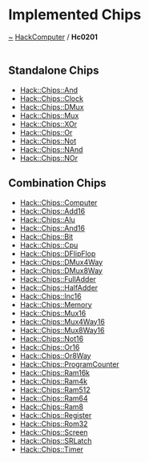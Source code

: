 <a id="implemented-chips"></a>
<h1>Implemented Chips</h1>
<a id="a01578"></a>
<a href="https://github.com/CharlesCarley/HackComputer#~">~</a>
<a href="index.md#index">HackComputer</a>
<span class="inline-text">/</span>
<span class="bold-text"><b>Hc0201</b></span>
<br/>
<br/>
<a id="a01578_1hc0201standalone"></a>
<a id="standalone-chips"></a>
<h2>Standalone Chips</h2>
<ul>
<li><a href="a00974.md#and">Hack::Chips::And</a>
</li>
<li><a href="a01006.md#clock">Hack::Chips::Clock</a>
</li>
<li><a href="a01030.md#dmux">Hack::Chips::DMux</a>
</li>
<li><a href="a01062.md#mux">Hack::Chips::Mux</a>
</li>
<li><a href="a01142.md#xor">Hack::Chips::XOr</a>
</li>
<li><a href="a01094.md#or">Hack::Chips::Or</a>
</li>
<li><a href="a01086.md#not">Hack::Chips::Not</a>
</li>
<li><a href="a01078.md#nand">Hack::Chips::NAnd</a>
</li>
<li><a href="a01082.md#nor">Hack::Chips::NOr</a>
</li>
</ul>
<a id="a01578_1hc0201combination"></a>
<a id="combination-chips"></a>
<h2>Combination Chips</h2>
<ul>
<li><a href="a01014.md#computer">Hack::Chips::Computer</a>
</li>
<li><a href="a00966.md#add16">Hack::Chips::Add16</a>
</li>
<li><a href="a00970.md#alu">Hack::Chips::Alu</a>
</li>
<li><a href="a00978.md#and16">Hack::Chips::And16</a>
</li>
<li><a href="a00982.md#bit">Hack::Chips::Bit</a>
</li>
<li><a href="a01018.md#cpu">Hack::Chips::Cpu</a>
</li>
<li><a href="a01026.md#dflipflop">Hack::Chips::DFlipFlop</a>
</li>
<li><a href="a01034.md#dmux4way">Hack::Chips::DMux4Way</a>
</li>
<li><a href="a01038.md#dmux8way">Hack::Chips::DMux8Way</a>
</li>
<li><a href="a01042.md#fulladder">Hack::Chips::FullAdder</a>
</li>
<li><a href="a01046.md#halfadder">Hack::Chips::HalfAdder</a>
</li>
<li><a href="a01054.md#inc16">Hack::Chips::Inc16</a>
</li>
<li><a href="a01058.md#memory">Hack::Chips::Memory</a>
</li>
<li><a href="a01066.md#mux16">Hack::Chips::Mux16</a>
</li>
<li><a href="a01070.md#mux4way16">Hack::Chips::Mux4Way16</a>
</li>
<li><a href="a01074.md#mux8way16">Hack::Chips::Mux8Way16</a>
</li>
<li><a href="a01090.md#not16">Hack::Chips::Not16</a>
</li>
<li><a href="a01098.md#or16">Hack::Chips::Or16</a>
</li>
<li><a href="a01102.md#or8way">Hack::Chips::Or8Way</a>
</li>
<li><a href="a01106.md#programcounter">Hack::Chips::ProgramCounter</a>
</li>
<li><a href="a00908.md#ram16k">Hack::Chips::Ram16k</a>
</li>
<li><a href="a01110.md#ram4k">Hack::Chips::Ram4k</a>
</li>
<li><a href="a01114.md#ram512">Hack::Chips::Ram512</a>
</li>
<li><a href="a01118.md#ram64">Hack::Chips::Ram64</a>
</li>
<li><a href="a01122.md#ram8">Hack::Chips::Ram8</a>
</li>
<li><a href="a01126.md#register">Hack::Chips::Register</a>
</li>
<li><a href="a01130.md#rom32">Hack::Chips::Rom32</a>
</li>
<li><a href="a00908.md#screen">Hack::Chips::Screen</a>
</li>
<li><a href="a01134.md#srlatch">Hack::Chips::SRLatch</a>
</li>
<li><a href="a01138.md#timer">Hack::Chips::Timer</a>
</li>
</ul>
</div>
</div>
</body>
</html>
